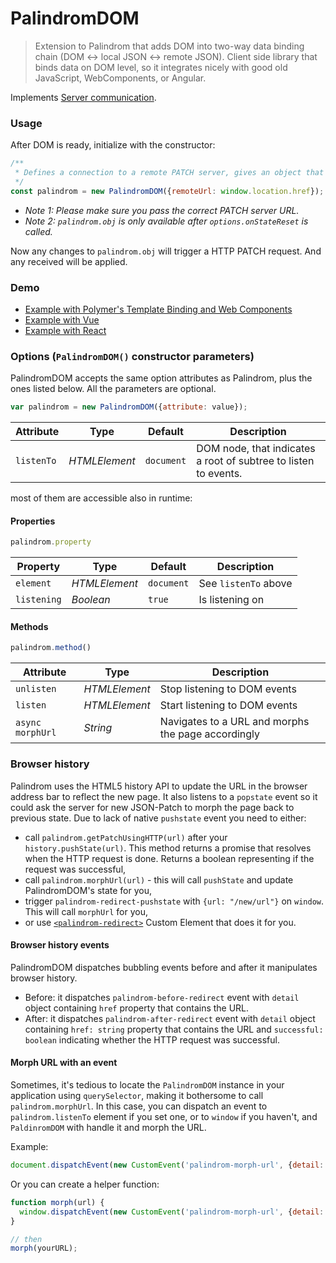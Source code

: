 # PalindromDOM

> Extension to Palindrom that adds DOM into two-way data binding chain (DOM ↔ local JSON ↔ remote JSON). Client side library that binds data on DOM level, so it integrates nicely with good old JavaScript, WebComponents, or Angular.

Implements [Server communication](https://github.com/Starcounter-Jack/Palindrom/wiki/Server-communication).

### Usage

After DOM is ready, initialize with the constructor:

```js
/**
 * Defines a connection to a remote PATCH server, gives an object that is persistent between browser and server
 */
const palindrom = new PalindromDOM({remoteUrl: window.location.href});
```

* *Note 1: Please make sure you pass the correct PATCH server URL.*
* *Note 2: `palindrom.obj` is only available after `options.onStateReset` is called.*

Now any changes to `palindrom.obj` will trigger a HTTP PATCH request. And any received will be applied.

### Demo

- [Example with Polymer's Template Binding and Web Components](http://Palindrom.github.io/lab/polymer/index.html)
- [Example with Vue](http://Palindrom.github.io/lab/vue/index.html)
- [Example with React](http://Palindrom.github.io/lab/react/index.html)

### Options (`PalindromDOM()` constructor parameters)

PalindromDOM accepts the same option attributes as Palindrom, plus the ones listed below. All the parameters are optional.

```javascript
var palindrom = new PalindromDOM({attribute: value});
```

Attribute           | Type          | Default                | Description
---                 | ---           | ---                    | ---
`listenTo`          | *HTMLElement* | `document`             | DOM node, that indicates a root of subtree to listen to events.

most of them are accessible also in runtime:

#### Properties

```javascript
palindrom.property
```
Property    | Type          | Default    | Description
---         | ---           | ---        | ---
`element`   | *HTMLElement* | `document` | See `listenTo` above
`listening` | *Boolean*     | `true`     | Is listening on

#### Methods

```javascript
palindrom.method()
```
Attribute   | Type          | Description
---         | ---           | ---
`unlisten`  | *HTMLElement* | Stop listening to DOM events
`listen`    | *HTMLElement* | Start listening to DOM events
`async morphUrl`    | *String*    | Navigates to a URL and morphs the page accordingly

### Browser history

Palindrom uses the HTML5 history API to update the URL in the browser address bar to reflect the new page. It also listens to a `popstate` event so it could ask the server for new JSON-Patch to morph the page back to previous state. Due to lack of native `pushstate` event you need to either:
 * call `palindrom.getPatchUsingHTTP(url)` after your `history.pushState(url)`. This method returns a promise that resolves when the HTTP request is done. Returns a boolean representing if the request was successful,
 * call `palindrom.morphUrl(url)` - this will call `pushState` and update PalindromDOM's state for you,
 * trigger `palindrom-redirect-pushstate` with `{url: "/new/url"}` on `window`. This will call `morphUrl` for you,
 * or use [`<palindrom-redirect>`](https://github.com/Palindrom/palindrom-redirect) Custom Element that does it for you.

#### Browser history events

PalindromDOM dispatches bubbling events before and after it manipulates browser history.
- Before: it dispatches `palindrom-before-redirect` event with `detail` object containing `href` property that contains the URL.
- After: it dispatches `palindrom-after-redirect` event with `detail` object containing `href: string` property that contains the URL and `successful: boolean` indicating whether the HTTP request was successful.

#### Morph URL with an event

Sometimes, it's tedious to locate the `PalindromDOM` instance in your application using `querySelector`, making it bothersome to call `palindrom.morphUrl`. In this case, you can dispatch an event to `palindrom.listenTo` element if you set one, or to `window` if you haven't, and `PaldinromDOM` with handle it and morph the URL.

Example:

```js
document.dispatchEvent(new CustomEvent('palindrom-morph-url', {detail: {url: yourURL}}))
```

Or you can create a helper function:

```js
function morph(url) {
  window.dispatchEvent(new CustomEvent('palindrom-morph-url', {detail: {url}}))
}

// then
morph(yourURL);
```
